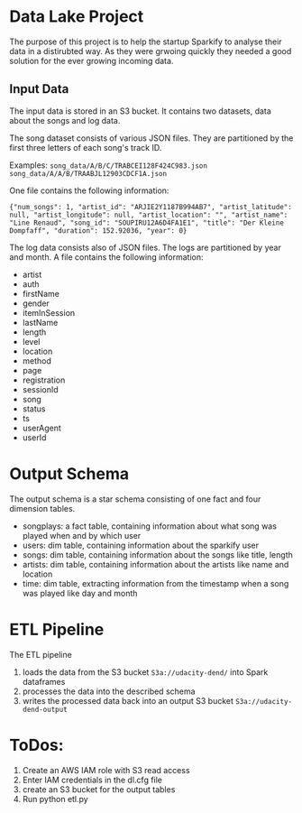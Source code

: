 # Data Lake Project

The purpose of this project is to help the startup Sparkify to analyse their data in a distirubted way. As they were grwoing quickly they needed a good solution for the ever growing incoming data.

## Input Data

The input data is stored in an S3 bucket. It contains two datasets, data about the songs and log data.

The song dataset consists of various JSON files. They are partitioned by the first three letters of each song's track ID.

Examples:
`song_data/A/B/C/TRABCEI128F424C983.json`
`song_data/A/A/B/TRAABJL12903CDCF1A.json`

One file contains the following information: 

`{"num_songs": 1, "artist_id": "ARJIE2Y1187B994AB7", "artist_latitude": null, "artist_longitude": null, "artist_location": "", "artist_name": "Line Renaud", "song_id": "SOUPIRU12A6D4FA1E1", "title": "Der Kleine Dompfaff", "duration": 152.92036, "year": 0}`

The log data consists also of JSON files. The logs are partitioned by year and month. 
A file contains the following information: 
- artist
- auth
- firstName
- gender 
- itemInSession
- lastName
- length
- level
- location
- method
- page
- registration
- sessionId
- song
- status 
- ts
- userAgent
- userId

# Output Schema

The output schema is a star schema consisting of one fact and four dimension tables. 

- songplays: a fact table, containing information about what song was played when and by which user
- users: dim table, containing information about the sparkify user
- songs: dim table, containing information about the songs like title, length
- artists: dim table, containing information about the artists like name and location
- time: dim table, extracting information from the timestamp when a song was played like day and month

# ETL Pipeline

The ETL pipeline 

1. loads the data from the S3 bucket `S3a://udacity-dend/` into Spark dataframes
2. processes the data into the described schema
3. writes the processed data back into an output S3 bucket `S3a://udacity-dend-output`

# ToDos:
1. Create an AWS IAM role with S3 read access
2. Enter IAM credentials in the dl.cfg file
3. create an S3 bucket for the output tables
4. Run python etl.py